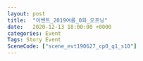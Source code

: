 ```yaml
---
layout: post
title:  "이벤트_2019여름_0화_오프닝"
date:   2020-12-13 18:00:00 +0000
categories: Event
Tags: Story Event
SceneCode: ["scene_evt190627_cp0_q1_s10"]
---
```

